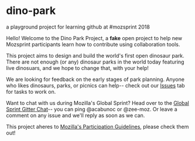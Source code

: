 # dino-park
a playground project for learning github at #mozsprint 2018

Hello! Welcome to the Dino Park Project, a **fake** open project to help new Mozsprint participants learn how to contribute using collaboration tools. 

This project aims to design and build the world's first open dinosaur park. There are not enough (or any) dinosaur parks in the world today featuring live dinosuars, and we hope to change that, with your help!

We are looking for feedback on the early stages of park planning. Anyone who likes dinosaurs, parks, or picnics can help-- check out our [Issues](https://github.com/acabunoc/dino-park/issues) tab for tasks to work on. 

Want to chat with us during Mozilla's Global Sprint? Head over to the [Global Sprint Gitter Chat](https://gitter.im/mozilla/global-sprint)-- you can ping @acabunoc or @zee-moz. Or leave a comment on any issue and we'll reply as soon as we can.

This project aheres to [Mozilla's Participation Guidelines](https://github.com/acabunoc/dino-park/blob/master/CODE_OF_CONDUCT.md), please check them out!


